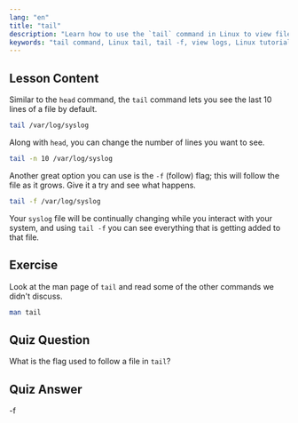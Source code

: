```yaml
---
lang: "en"
title: "tail"
description: "Learn how to use the `tail` command in Linux to view file ends and monitor logs. Discover `tail -f` for real-time updates. Start your Linux journey!"
keywords: "tail command, Linux tail, tail -f, view logs, Linux tutorial, beginner Linux, Linux guide"
---
```


## Lesson Content

Similar to the `head` command, the `tail` command lets you see the last 10 lines of a file by default.

```bash
tail /var/log/syslog
```

Along with `head`, you can change the number of lines you want to see.

```bash
tail -n 10 /var/log/syslog
```

Another great option you can use is the `-f` (follow) flag; this will follow the file as it grows. Give it a try and see what happens.

```bash
tail -f /var/log/syslog
```

Your `syslog` file will be continually changing while you interact with your system, and using `tail -f` you can see everything that is getting added to that file.

## Exercise

Look at the man page of `tail` and read some of the other commands we didn't discuss.

```bash
man tail
```

## Quiz Question

What is the flag used to follow a file in `tail`?

## Quiz Answer

-f
